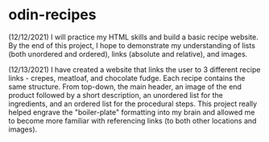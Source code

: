 # odin-recipes
(12/12/2021) I will practice my HTML skills and build a basic recipe website. By the end of this project, I hope to demonstrate my understanding of lists (both unordered and ordered), links (absolute and relative), and images.

(12/13/2021) I have created a website that links the user to 3 different recipe links - crepes, meatloaf, and chocolate fudge. Each recipe contains the same structure. From top-down, the main header, an image of the end product followed by a short description, an unordered list for the ingredients, and an ordered list for the procedural steps. This project really helped engrave the "boiler-plate" formatting into my brain and allowed me to become more familiar with referencing links (to both other locations and images).